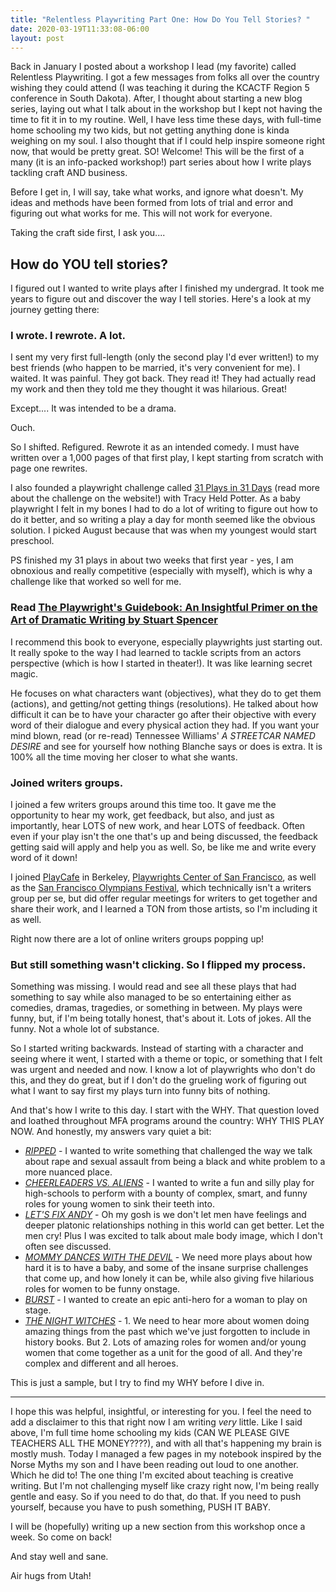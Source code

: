 ```yaml
---
title: "Relentless Playwriting Part One: How Do You Tell Stories? "
date: 2020-03-19T11:33:08-06:00
layout: post
---
```


Back in January I posted about a workshop I lead (my favorite) called Relentless Playwriting. I got a few messages from folks all over the country wishing they could attend (I was teaching it during the KCACTF Region 5 conference in South Dakota). After, I thought about starting a new blog series, laying out what I talk about in the workshop but I kept not having the time to fit it in to my routine. Well, I have less time these days, with full-time home schooling my two kids, but not getting anything done is kinda weighing on my soul. I also thought that if I could help inspire someone right now, that would be pretty great. SO! Welcome! This will be the first of a many (it is an info-packed workshop!) part series about how I write plays tackling craft AND business.

Before I get in, I will say, take what works, and ignore what doesn't. My ideas and methods have been formed from lots of trial and error and figuring out what works for me. This will not work for everyone.

Taking the craft side first, I ask you....

## How do YOU tell stories?

I figured out I wanted to write plays after I finished my undergrad. It took me years to figure out and discover the way I tell stories. Here's a look at my journey getting there:

### I wrote. I rewrote. A lot.

I sent my very first full-length (only the second play I'd ever written!) to my best friends (who happen to be married, it's very convenient for me). I waited. It was painful. They got back. They read it! They had actually read my work and then they told me they thought it was hilarious. Great!

Except.... It was intended to be a drama.

Ouch.

So I shifted. Refigured. Rewrote it as an intended comedy. I must have written over a 1,000 pages of that first play, I kept starting from scratch with page one rewrites.

I also founded a playwright challenge called [31 Plays in 31 Days](https://31plays31days.com/about) (read more about the challenge on the website!) with Tracy Held Potter. As a baby playwright I felt in my bones I had to do a lot of writing to figure out how to do it better, and so writing a play a day for month seemed like the obvious solution. I picked August because that was when my youngest would start preschool.

PS finished my 31 plays in about two weeks that first year - yes, I am obnoxious and really competitive (especially with myself), which is why a challenge like that worked so well for me.

### Read [The Playwright's Guidebook: An Insightful Primer on the Art of Dramatic Writing by Stuart Spencer](https://smile.amazon.com/Playwrights-Guidebook-Insightful-Dramatic-Writing/dp/0571199917/ref=sr_1_1?crid=8TNFA9MIAUM1&dchild=1&keywords=stuart+spencer&qid=1584640130&sprefix=stuart+spencer%2Caps%2C368&sr=8-1)

I recommend this book to everyone, especially playwrights just starting out. It really spoke to the way I had learned to tackle scripts from an actors perspective (which is how I started in theater!). It was like learning secret magic.

He focuses on what characters want (objectives), what they do to get them (actions), and getting/not getting things (resolutions). He talked about how difficult it can be to have your character go after their objective with every word of their dialogue and every physical action they had. If you want your mind blown, read (or re-read) Tennessee Williams' *A STREETCAR NAMED DESIRE* and see for yourself how nothing Blanche says or does is extra. It is 100% all the time moving her closer to what she wants.

### Joined writers groups.

I joined a few writers groups around this time too. It gave me the opportunity to hear my work, get feedback, but also, and just as importantly, hear LOTS of new work, and hear LOTS of feedback. Often even if your play isn't the one that's up and being discussed, the feedback getting said will apply and help you as well. So, be like me and write every word of it down!

I joined [PlayCafe](https://www.playcafe.org/) in Berkeley, [Playwrights Center of San Francisco](https://playwrightscentersf.org/), as well as the [San Francisco Olympians Festival](http://sfolympians.com/), which technically isn't a writers group per se, but did offer regular meetings for writers to get together and share their work, and I learned a TON from those artists, so I'm including it as well.

Right now there are a lot of online writers groups popping up!

### But still something wasn't clicking. So I flipped my process.

Something was missing. I would read and see all these plays that had something to say while also managed to be so entertaining either as comedies, dramas, tragedies, or something in between. My plays were funny, but, if I'm being totally honest, that's about it. Lots of jokes. All the funny. Not a whole lot of substance.

So I started writing backwards. Instead of starting with a character and seeing where it went, I started with a theme or topic, or something that I felt was urgent and needed and now. I know a lot of playwrights who don't do this, and they do great, but if I don't do the grueling work of figuring out what I want to say first my plays turn into funny bits of nothing.

And that's how I write to this day. I start with the WHY. That question loved and loathed throughout MFA programs around the country: WHY THIS PLAY NOW. And honestly, my answers vary quiet a bit:

* [*RIPPED*](https://newplayexchange.org/plays/70552/ripped) - I wanted to write something that challenged the way we talk about rape and sexual assault from being a black and white problem to a more nuanced place.  
* [*CHEERLEADERS VS. ALIENS*](https://www.pioneerdrama.com/SearchDetail.asp?PC=CHEERLEADE&src=def) - I wanted to write a fun and silly play for high-schools to perform with a bounty of complex, smart, and funny roles for young women to sink their teeth into.  
* [*LET'S FIX ANDY*](https://newplayexchange.org/plays/119863/lets-fix-andy) - Oh my gosh is we don't let men have feelings and deeper platonic relationships nothing in this world can get better. Let the men cry! Plus I was excited to talk about male body image, which I don't often see discussed.  
* [*MOMMY DANCES WITH THE DEVIL*](https://newplayexchange.org/plays/145102/mommy-dances-devil) - We need more plays about how hard it is to have a baby, and some of the insane surprise challenges that come up, and how lonely it can be, while also giving five hilarious roles for women to be funny onstage.  
* [*BURST*](https://newplayexchange.org/plays/138560/burst)  - I wanted to create an epic anti-hero for a woman to play on stage.  
* [*THE NIGHT WITCHES*](https://newplayexchange.org/plays/278583/night-witches) - 1. We need to hear more about women doing amazing things from the past which we've just forgotten to include in history books. But 2. Lots of amazing roles for women and/or young women that come together as a unit for the good of all. And they're complex and different and all heroes.

This is just a sample, but I try to find my WHY before I dive in.

---

I hope this was helpful, insightful, or interesting for you. I feel the need to add a disclaimer to this that right now I am writing *very* little. Like I said above, I'm full time home schooling my kids (CAN WE PLEASE GIVE TEACHERS ALL THE MONEY????), and with all that's happening my brain is mostly mush. Today I managed a few pages in my notebook inspired by the Norse Myths my son and I have been reading out loud to one another. Which he did to! The one thing I'm excited about teaching is creative writing. But I'm not challenging myself like crazy right now, I'm being really gentle and easy. So if you need to do that, do that. If you need to push yourself, because you have to push something, PUSH IT BABY.

I will be (hopefully) writing up a new section from this workshop once a week. So come on back!

And stay well and sane.

Air hugs from Utah!

